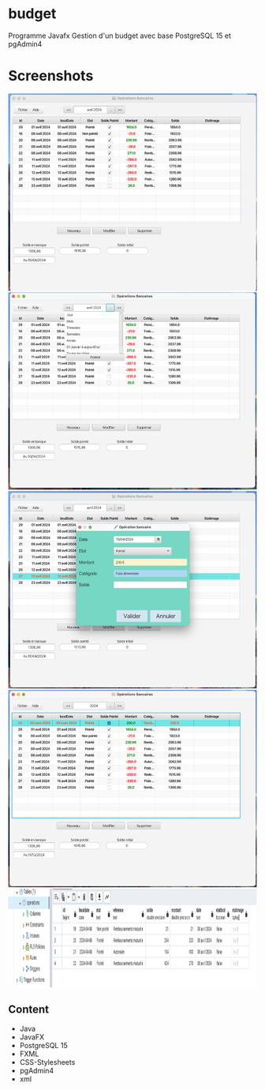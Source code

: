 # budget
Programme Javafx 
Gestion d'un budget avec base PostgreSQL 15 et pgAdmin4
# Screenshots
<img src="images/1.png" height="400"> <img src="images/2.png" height="400"> <img src="images/3.png" height="400"> 
<img src="images/4.png" height="400">
<img src="images/5.png" height="200">
## Content
- Java
- JavaFX
- PostgreSQL 15
- FXML
- CSS-Stylesheets
- pgAdmin4
- xml
